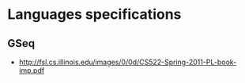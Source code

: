# Languages specifications
## GSeq
  * http://fsl.cs.illinois.edu/images/0/0d/CS522-Spring-2011-PL-book-imp.pdf
